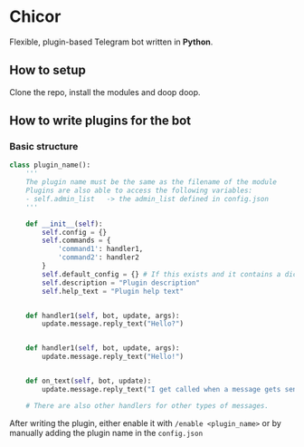 # Chicor

Flexible, plugin-based Telegram bot written in **Python**.

## How to setup
Clone the repo, install the modules and doop doop.

## How to write plugins for the bot
### Basic structure
```python
class plugin_name():
    '''
    The plugin name must be the same as the filename of the module
    Plugins are also able to access the following variables:
    - self.admin_list   -> the admin_list defined in config.json
    '''

    def __init__(self):
        self.config = {}
        self.commands = {
            'command1': handler1,
            'command2': handler2
        }
        self.default_config = {} # If this exists and it contains a dict, it's copied to the plugin config in config.json (Not required)
        self.description = "Plugin description"
        self.help_text = "Plugin help text"


    def handler1(self, bot, update, args):
        update.message.reply_text("Hello?")


    def handler1(self, bot, update, args):
        update.message.reply_text("Hello!")


    def on_text(self, bot, update):
        update.message.reply_text("I get called when a message gets sent")

    # There are also other handlers for other types of messages.
```

After writing the plugin, either enable it with `/enable <plugin_name>` or by manually adding the plugin name in the `config.json`
